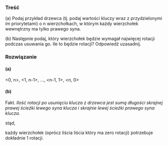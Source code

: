 ### Treść 
(a) Podaj przykład drzewca (tj. podaj wartości kluczy wraz z przydzielonymi im priorytetami) o n wierzchołkach, w którym każdy wierzchołek wewnętrzny ma tylko prawego syna. 

(b) Następnie podaj, który wierzchołek będzie wymagał najwięcej rotacji podczas usuwania go. Ile to będzie rotacji? Odpowiedź uzasadnij.

### Rozwiązanie
#### (a)

<0, n>, <1, n-1>, ..., <n-1, 1>, <n, 0>

#### (b)

Fakt. *Ilość rotacji po usunięciu klucza z drzewca jest sumą długości 
  skrajnej prawej ścieżki lewego syna klucza i 
  skrajnie lewej ścieżki prawego syna klucza.*

stąd, 

każdy wierzchołek (oprócz liścia liścia który ma zero rotacji) potrzebuje dokładnie 1 rotacji.
